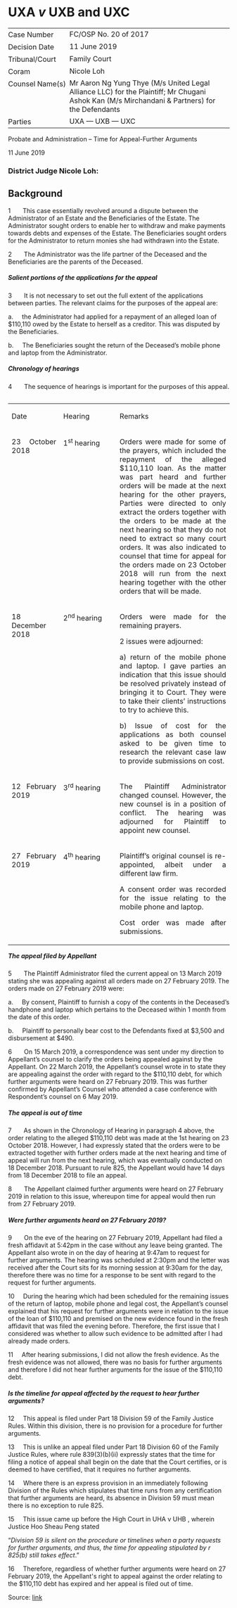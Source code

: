 <style>.footnotes::before { content: "Footnotes:"; }</style>
# UXA _v_ UXB and UXC  

<table id="info-table"><tbody><tr class="info-row"><td class="txt-label" style="padding: 4px 0px; white-space: nowrap" valign="top">Case Number</td><td class="txt-body">FC/OSP No. 20 of 2017</td></tr><tr class="info-row"><td class="txt-label" style="padding: 4px 0px; white-space: nowrap" valign="top">Decision Date</td><td class="txt-body">11 June 2019</td></tr><tr class="info-row"><td class="txt-label" style="padding: 4px 0px; white-space: nowrap" valign="top">Tribunal/Court</td><td class="txt-body">Family Court</td></tr><tr class="info-row"><td class="txt-label" style="padding: 4px 0px; white-space: nowrap" valign="top">Coram</td><td class="txt-body">Nicole Loh</td></tr><tr class="info-row"><td class="txt-label" style="padding: 4px 0px; white-space: nowrap" valign="top">Counsel Name(s)</td><td class="txt-body">Mr Aaron Ng Yung Thye (M/s United Legal Alliance LLC) for the Plaintiff; Mr Chugani Ashok Kan (M/s Mirchandani &amp; Partners) for the Defendants</td></tr><tr class="info-row"><td class="txt-label" style="padding: 4px 0px; white-space: nowrap" valign="top">Parties</td><td class="txt-body">UXA — UXB — UXC</td></tr></tbody></table>

Probate and Administration – Time for Appeal-Further Arguments

11 June 2019

### District Judge Nicole Loh:

## Background

1       This case essentially revolved around a dispute between the Administrator of an Estate and the Beneficiaries of the Estate. The Administrator sought orders to enable her to withdraw and make payments towards debts and expenses of the Estate. The Beneficiaries sought orders for the Administrator to return monies she had withdrawn into the Estate.

2       The Administrator was the life partner of the Deceased and the Beneficiaries are the parents of the Deceased.

##### Salient portions of the applications for the appeal

3       It is not necessary to set out the full extent of the applications between parties. The relevant claims for the purposes of the appeal are:

a.     the Administrator had applied for a repayment of an alleged loan of $110,110 owed by the Estate to herself as a creditor. This was disputed by the Beneficiaries.

b.     The Beneficiaries sought the return of the Deceased’s mobile phone and laptop from the Administrator.

##### Chronology of hearings

4       The sequence of hearings is important for the purposes of this appeal.

<table align="left" cellpadding="0" cellspacing="0" class="Judg-2-tblr" frame="all" pgwide="1"><colgroup><col width="23.32%"> <col width="25.46%"> <col width="51.22%"> </colgroup><tbody><tr><td align="left" class="br" rowspan="1" valign="top"><p align="justify" class="Table-Para-1">Date</p></td><td align="left" class="br" rowspan="1" valign="top"><p align="justify" class="Table-Para-1">Hearing</p></td><td align="left" class="b" rowspan="1" valign="top"><p align="justify" class="Table-Para-1">Remarks</p></td></tr><tr><td align="left" class="br" rowspan="1" valign="top"><p align="justify" class="Table-Para-1">23 October 2018</p></td><td align="left" class="br" rowspan="1" valign="top"><p align="justify" class="Table-Para-1">1<sup>st</sup> hearing</p></td><td align="left" class="b" rowspan="1" valign="top"><p align="justify" class="Table-Para-1">Orders were made for some of the prayers, which included the repayment of the alleged $110,110 loan. As the matter was part heard and further orders will be made at the next hearing for the other prayers, Parties were directed to only extract the orders together with the orders to be made at the next hearing so that they do not need to extract so many court orders. It was also indicated to counsel that time for appeal for the orders made on 23 October 2018 will run from the next hearing together with the other orders that will be made.</p></td></tr><tr><td align="left" class="br" rowspan="1" valign="top"><p align="justify" class="Table-Para-1">18 December 2018</p></td><td align="left" class="br" rowspan="1" valign="top"><p align="justify" class="Table-Para-1">2<sup>nd</sup> hearing</p></td><td align="left" class="b" rowspan="1" valign="top"><p align="justify" class="Table-Para-1">Orders were made for the remaining prayers.</p><p align="justify" class="Table-Para-1">2 issues were adjourned:</p><p align="justify" class="Table-Para-1">a) return of the mobile phone and laptop. I gave parties an indication that this issue should be resolved privately instead of bringing it to Court. They were to take their clients’ instructions to try to achieve this.</p><p align="justify" class="Table-Para-1">b) Issue of cost for the applications as both counsel asked to be given time to research the relevant case law to provide submissions on cost.</p></td></tr><tr><td align="left" class="br" rowspan="1" valign="top"><p align="justify" class="Table-Para-1">12 February 2019</p></td><td align="left" class="br" rowspan="1" valign="top"><p align="justify" class="Table-Para-1">3<sup>rd</sup> hearing</p></td><td align="left" class="b" rowspan="1" valign="top"><p align="justify" class="Table-Para-1">The Plaintiff Administrator changed counsel. However, the new counsel is in a position of conflict. The hearing was adjourned for Plaintiff to appoint new counsel.</p></td></tr><tr><td align="left" class="r" rowspan="1" valign="top"><p align="justify" class="Table-Para-1">27 February 2019</p></td><td align="left" class="r" rowspan="1" valign="top"><p align="justify" class="Table-Para-1">4<sup>th</sup> hearing</p></td><td align="left" class="" rowspan="1" valign="top"><p align="justify" class="Table-Para-1">Plaintiff’s original counsel is re-appointed, albeit under a different law firm.</p><p align="justify" class="Table-Para-1">A consent order was recorded for the issue relating to the mobile phone and laptop.</p><p align="justify" class="Table-Para-1">Cost order was made after submissions.</p></td></tr></tbody></table>

  
  

##### The appeal filed by Appellant

5       The Plaintiff Administrator filed the current appeal on 13 March 2019 stating she was appealing against all orders made on 27 February 2019. The orders made on 27 February 2019 were:

a.     By consent, Plaintiff to furnish a copy of the contents in the Deceased’s handphone and laptop which pertains to the Deceased within 1 month from the date of this order.

b.     Plaintiff to personally bear cost to the Defendants fixed at $3,500 and disbursement at $490.

6       On 15 March 2019, a correspondence was sent under my direction to Appellant’s counsel to clarify the orders being appealed against by the Appellant. On 22 March 2019, the Appellant’s counsel wrote in to state they are appealing against the order with regard to the $110,110 debt, for which further arguments were heard on 27 February 2019. This was further confirmed by Appellant’s Counsel who attended a case conference with Respondent’s counsel on 6 May 2019.

##### The appeal is out of time

7       As shown in the Chronology of Hearing in paragraph 4 above, the order relating to the alleged $110,110 debt was made at the 1st hearing on 23 October 2018. However, I had expressly stated that the orders were to be extracted together with further orders made at the next hearing and time of appeal will run from the next hearing, which was eventually conducted on 18 December 2018. Pursuant to rule 825, the Appellant would have 14 days from 18 December 2018 to file an appeal.

8       The Appellant claimed further arguments were heard on 27 February 2019 in relation to this issue, whereupon time for appeal would then run from 27 February 2019.

##### Were further arguments heard on 27 February 2019?

9       On the eve of the hearing on 27 February 2019, Appellant had filed a fresh affidavit at 5:42pm in the case without any leave being granted. The Appellant also wrote in on the day of hearing at 9:47am to request for further arguments. The hearing was scheduled at 2:30pm and the letter was received after the Court sits for its morning session at 9:30am for the day, therefore there was no time for a response to be sent with regard to the request for further arguments.

10     During the hearing which had been scheduled for the remaining issues of the return of laptop, mobile phone and legal cost, the Appellant’s counsel explained that his request for further arguments were in relation to the issue of the loan of $110,110 and premised on the new evidence found in the fresh affidavit that was filed the evening before. Therefore, the first issue that I considered was whether to allow such evidence to be admitted after I had already made orders.

11     After hearing submissions, I did not allow the fresh evidence. As the fresh evidence was not allowed, there was no basis for further arguments and therefore I did not hear further arguments for the issue of the $110,110 debt.

##### Is the timeline for appeal affected by the request to hear further arguments?

12     This appeal is filed under Part 18 Division 59 of the Family Justice Rules. Within this division, there is no provision for a procedure for further arguments.

13     This is unlike an appeal filed under Part 18 Division 60 of the Family Justice Rules, where rule 839(3)(b)(ii) expressly states that the time for filing a notice of appeal shall begin on the date that the Court certifies, or is deemed to have certified, that it requires no further arguments.

14     Where there is an express provision in an immediately following Division of the Rules which stipulates that time runs from any certification that further arguments are heard, its absence in Division 59 must mean there is no exception to rule 825.

15     This issue came up before the High Court in UHA v UHB , wherein Justice Hoo Sheau Peng stated

“_Division 59 is silent on the procedure or timelines when a party requests for further arguments, and thus, the time for appealing stipulated by r 825(b) still takes effect_.”

16     Therefore, regardless of whether further arguments were heard on 27 February 2019, the Appellant's right to appeal against the order relating to the $110,110 debt has expired and her appeal is filed out of time.


Source: [link](https://www.lawnet.sg:443/lawnet/web/lawnet/free-resources?p_p_id=freeresources_WAR_lawnet3baseportlet&p_p_lifecycle=1&p_p_state=normal&p_p_mode=view&_freeresources_WAR_lawnet3baseportlet_action=openContentPage&_freeresources_WAR_lawnet3baseportlet_docId=%2FJudgment%2F23249-SSP.xml)
